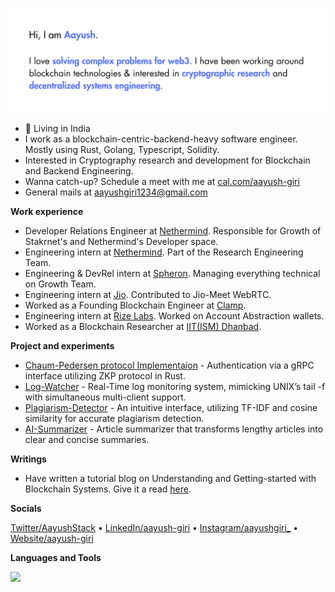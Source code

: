 ![image](https://github.com/Giri-Aayush/Giri-Aayush/blob/master/assets/github-bg.png)

- 📍 Living in India
- I work as a blockchain-centric-backend-heavy software engineer. Mostly using Rust, Golang, Typescript, Solidity.
- Interested in Cryptography research and development for Blockchain and Backend Engineering.
- Wanna catch-up? Schedule a meet with me at [cal.com/aayush-giri](https://cal.com/aayush-giri)
- General mails at aayushgiri1234@gmail.com

**Work experience**

- Developer Relations Engineer at [Nethermind](https://github.com/NethermindEth). Responsible for Growth of Stakrnet's and Nethermind's Developer space.
- Engineering intern at [Nethermind](https://github.com/NethermindEth). Part of the Research Engineering Team.
- Engineering & DevRel intern at [Spheron](https://github.com/spheronFdn). Managing everything technical on Growth Team.
- Engineering intern at [Jio](https://jiomeetpro.jio.com/main). Contributed to Jio-Meet WebRTC.
- Worked as a Founding Blockchain Engineer at [Clamp](https://joinclamp.com).
- Engineering intern at [Rize Labs](https://github.com/RizeLabs). Worked on Account Abstraction wallets.
- Worked as a Blockchain Researcher at [IIT(ISM) Dhanbad](https://cse.iitism.ac.in/).

**Project and experiments**

- [Chaum-Pedersen protocol Implementaion](https://github.com/Giri-Aayush/zkp-authentication) - Authentication via a gRPC interface utilizing ZKP protocol in Rust.
- [Log-Watcher](https://github.com/Giri-Aayush/log-watcher) - Real-Time log monitoring system, mimicking UNIX’s tail -f with simultaneous multi-client support.
- [Plagiarism-Detector](https://github.com/Giri-Aayush/Plagiarism-Detector) - An intuitive interface, utilizing TF-IDF and cosine similarity for accurate plagiarism detection.
- [AI-Summarizer](https://github.com/Giri-Aayush/AI-Summarizer-Sumz) - Article summarizer that transforms lengthy articles into clear and concise summaries.

**Writings**
- Have written a tutorial blog on Understanding and Getting-started with Blockchain Systems. Give it a read [here](https://medium.com/@aayushgiri1234).

**Socials**

[Twitter/AayushStack](https://twitter.com/AayushStack) &bullet; [LinkedIn/aayush-giri](https://www.linkedin.com/in/aayush-giri/) &bullet; [Instagram/aayushgiri_](https://www.instagram.com/_aayush_giri_/) &bullet; [Website/aayush-giri](https://aayush-giri.vercel.app/) 

<!--Languages and Tools Section--> 
**Languages and Tools**      
<p>
<img src="https://skillicons.dev/icons?i=rust,go,ts,solidity,py,cpp,bash,js,html,css,react,nextjs,astro,nodejs,express,md,postgres,mysql,ipfs,mongodb,git,vscode,docker,aws,gcp,postman,linux,ubuntu,htmx,github"/>
</p>
<br />




